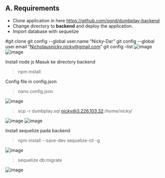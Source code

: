 ## A. Requirements
- Clone application in here https://github.com/sgnd/dumbplay-backend
- Change directory to **backend** and deploy the application.
- Import database with sequelize


#git clone
git config --global user.name “Nicky-Dar”
git config --global user.email “Nicholausnicky.nicky@gmail.com”
git config –list
![image](https://user-images.githubusercontent.com/88620315/139599852-2e439fdb-5375-4d42-87e1-2889f3015db5.png)
![image](https://user-images.githubusercontent.com/88620315/139599856-833bc57e-4294-4662-af01-4865cab55851.png)

Install node js
Masuk ke directory backend
>npm install

Config file in config.json
>nano config.json

![image](https://user-images.githubusercontent.com/88620315/139599878-1e022679-6eda-42b4-a3e4-8c4b25dbbd9c.png)
> scp -r dumbplay.sql nicky@3.226.103.32:/home/nicky/

![image](https://user-images.githubusercontent.com/88620315/139599895-39efdd19-c2f3-4312-9a4a-501ae5b4813b.png)
![image](https://user-images.githubusercontent.com/88620315/139599901-b0019bb6-8815-43c5-9039-27344442dac5.png)

Install sequelize pada backend
>npm install --save-dev sequelize-cli -g

![image](https://user-images.githubusercontent.com/88620315/139599917-4e0893bc-11ea-4ac6-87a6-a08b21af1db5.png)

>sequelize db:migrate

![image](https://user-images.githubusercontent.com/88620315/139599928-32e93a1f-84e9-4508-bc48-7bcc83fb42e0.png)
